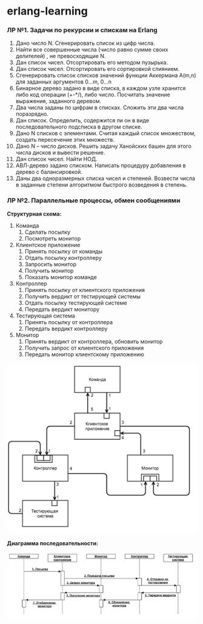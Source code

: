 # erlang-learning
### ЛР №1. Задачи по рекурсии и спискам на Erlang

1. Дано число N. Сгенерировать список из цифр числа.
2. Найти все совершенные числа (число равно сумме своих
делителей) , не превосходящие N.
3. Дан список чисел. Отсортировать его методом пузырька.
4. Дан список чисел. Отсортировать его сортировкой слиянием.
5. Сгенерировать список списков значений функции Аккермана
A(m,n) для заданных аргументов 0…m, 0…n
6. Бинарное дерево задано в виде списка, в каждом узле хранится
либо код операции (+-*/), либо число. Посчитать значение
выражения, заданного деревом.
7. Два числа заданы по цифрам в списках. Сложить эти два числа
поразрядно.
8. Дан список. Определить, содержится ли он в виде
последовательного подсписка в другом списке.
9. Дано N списков с элементами. Считая каждый список
множеством, создать пересечение этих множеств.
10. Дано N – число дисков. Решить задачу Ханойских башен для
этого числа дисков и вывести решение.
11. Дан список чисел. Найти НОД.
12. АВЛ-дерево задано списком. Написать процедуру добавления
в дерево с балансировкой.
13. Даны два одноразмерных списка чисел и степеней. Возвести
числа в заданные степени алгоритмом быстрого возведения в
степень.

### ЛР №2. Параллельные процессы, обмен сообщениями

**Структурная схема:**

1. Команда
    1. Сделать посылку
    2. Посмотреть монитор
2. Клиентское приложение
    1. Принять посылку от команды
    2. Отдать посылку контроллеру
    3. Запросить монитор
    4. Получить монитор
    5. Показать монитор команде
3. Контроллер
    1. Принять посылку от клиентского приложения
    2. Получить вердикт от тестирующей системы
    3. Отдать посылку тестирующей системе
    4. Передать вердикт монитору
4. Тестирующая система
    1. Принять посылку от контроллера
    2. Передать вердикт контроллеру
5. Монитор
    1. Принять вердикт от контроллера, обновить монитор
    2. Получить запрос от клиентского приложения
    3. Передать монитор клиентскому приложению
  
<html>
  <p align="center">
    <img src="https://github.com/DmitryNekrasov/erlang-learning/blob/master/Assets/s01.png">
  </p>
<html>

**Диаграмма последовательности:**

<html>
  <p align="center">
    <img src="https://github.com/DmitryNekrasov/erlang-learning/blob/master/Assets/s02.png">
  </p>
<html>
